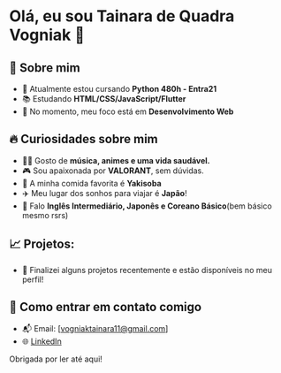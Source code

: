 # Olá, eu sou Tainara de Quadra Vogniak 👋

## 🚀 Sobre mim

- 🌱 Atualmente estou cursando **Python 480h - Entra21**
- 📚 Estudando **HTML/CSS/JavaScript/Flutter**
- 🔭 No momento, meu foco está em **Desenvolvimento Web**

## 🔥 Curiosidades sobre mim

- 🧑‍🎤 Gosto de **música, animes e uma vida saudável.**
- 🎮 Sou apaixonada por **VALORANT**, sem dúvidas.
- 🍕 A minha comida favorita é **Yakisoba**
- ✈️ Meu lugar dos sonhos para viajar é **Japão**!
- 💬 Falo **Inglês Intermediário, Japonês e Coreano Básico**(bem básico mesmo rsrs)

## 📈 Projetos:

- 🚀 Finalizei alguns projetos recentemente e estão disponíveis no meu perfil!

## 📧 Como entrar em contato comigo

- 📬 Email: [vogniaktainara11@gmail.com]
- 🌐 [LinkedIn](https://www.linkedin.com/in/tainara-vogniak-a91a8624a/)

Obrigada por ler até aqui!
